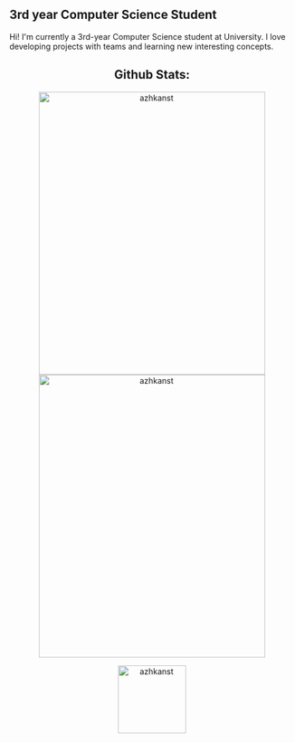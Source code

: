 
## 3rd year Computer Science Student
Hi! I'm currently a 3rd-year Computer Science student at University. I love developing projects with teams and learning new interesting concepts.

<h2 align="center">Github Stats:</h2>
<p align="center">
 
  <img src="https://github-readme-stats.vercel.app/api?username=azhkanst&show_icons=true&theme=dark&locale=en" alt="azhkanst" width="400" height="500"/>
  <img src="https://github-readme-stats.vercel.app/api/top-langs?username=azhkanst&show_icons=true&theme=dark&locale=en&layout=compact" alt="azhkanst" width="400" height="500"/>
</p>

<p align="center"> <img src="https://komarev.com/ghpvc/?username=azhkanst&label=Profile%20Visitors&color=74cb83&style=flat" alt="azhkanst" width="120"/> </p>
